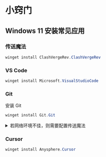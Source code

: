 # 小窍门

## Windows 11 安装常见应用

### 传送魔法

```powershell
winget install ClashVergeRev.ClashVergeRev
```

### VS Code

```powershell
winget install Microsoft.VisualStudioCode
```

### Git

安装 Git

```powershell
winget install Git.Git
```

<details>
<summary>若网络环境不佳，则需要配置传送魔法</summary>

安装 Ncat

```powershell
winget install Insecure.Nmap
```

配置 `~\.ssh\config` 使 ssh 走传送魔法（按需填入 ip:端口），内容如下：

```config
Host github.com
  Hostname ssh.github.com
  ProxyCommand ncat --proxy-type http --proxy 127.0.0.1:7897 %h %p
```

</details>

### Cursor

```powershell
winget install Anysphere.Cursor
```
